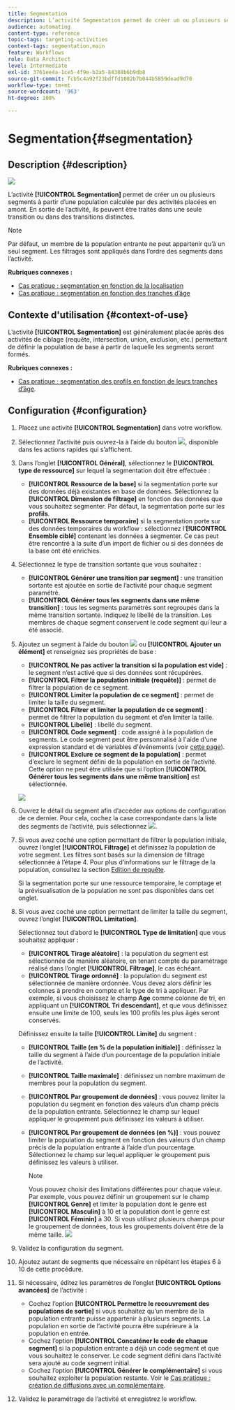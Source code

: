 ```yaml
---
title: Segmentation
description: L’activité Segmentation permet de créer un ou plusieurs segments à partir d’une population calculée par des activités placées en amont.
audience: automating
content-type: reference
topic-tags: targeting-activities
context-tags: segmentation,main
feature: Workflows
role: Data Architect
level: Intermediate
exl-id: 3761ee4a-1ce5-4f9e-b2a5-84388b6b9db8
source-git-commit: fcb5c4a92f23bdffd1082b7b044b5859dead9d70
workflow-type: tm+mt
source-wordcount: '963'
ht-degree: 100%

---
```


# Segmentation{#segmentation}

## Description {#description}

![](assets/segmentation.png)

L’activité **[!UICONTROL Segmentation]** permet de créer un ou plusieurs segments à partir d’une population calculée par des activités placées en amont. En sortie de l’activité, ils peuvent être traités dans une seule transition ou dans des transitions distinctes.

>[!NOTE]
>
>Par défaut, un membre de la population entrante ne peut appartenir qu’à un seul segment. Les filtrages sont appliqués dans l’ordre des segments dans l’activité.

**Rubriques connexes :**
* [Cas pratique : segmentation en fonction de la localisation](../../automating/using/workflow-segmentation-location.md)
* [Cas pratique : segmentation en fonction des tranches d’âge](../../automating/using/segmentation-age-groups.md)

## Contexte d&#39;utilisation  {#context-of-use}

L’activité **[!UICONTROL Segmentation]** est généralement placée après des activités de ciblage (requête, intersection, union, exclusion, etc.) permettant de définir la population de base à partir de laquelle les segments seront formés.

**Rubriques connexes :**

* [Cas pratique : segmentation des profils en fonction de leurs tranches d’âge](../../automating/using/segmentation-age-groups.md).

## Configuration {#configuration}

1. Placez une activité **[!UICONTROL Segmentation]** dans votre workflow.
1. Sélectionnez l’activité puis ouvrez-la à l’aide du bouton ![](assets/edit_darkgrey-24px.png), disponible dans les actions rapides qui s’affichent.
1. Dans l’onglet **[!UICONTROL Général]**, sélectionnez le **[!UICONTROL type de ressource]** sur lequel la segmentation doit être effectuée :

   * **[!UICONTROL Ressource de la base]** si la segmentation porte sur des données déjà existantes en base de données. Sélectionnez la **[!UICONTROL Dimension de filtrage]** en fonction des données que vous souhaitez segmenter. Par défaut, la segmentation porte sur les **profils**.
   * **[!UICONTROL Ressource temporaire]** si la segmentation porte sur des données temporaires du workflow : sélectionnez l’**[!UICONTROL Ensemble ciblé]** contenant les données à segmenter. Ce cas peut être rencontré à la suite d’un import de fichier ou si des données de la base ont été enrichies.

1. Sélectionnez le type de transition sortante que vous souhaitez :

   * **[!UICONTROL Générer une transition par segment]** : une transition sortante est ajoutée en sortie de l’activité pour chaque segment paramétré.
   * **[!UICONTROL Générer tous les segments dans une même transition]** : tous les segments paramétrés sont regroupés dans la même transition sortante. Indiquez le libellé de la transition. Les membres de chaque segment conservent le code segment qui leur a été associé.

1. Ajoutez un segment à l’aide du bouton ![](assets/add_darkgrey-24px.png) ou **[!UICONTROL Ajouter un élément]** et renseignez ses propriétés de base :

   * **[!UICONTROL Ne pas activer la transition si la population est vide]** : le segment n’est activé que si des données sont récupérées.
   * **[!UICONTROL Filtrer la population initiale (requête)]** : permet de filtrer la population de ce segment.
   * **[!UICONTROL Limiter la population de ce segment]** : permet de limiter la taille du segment.
   * **[!UICONTROL Filtrer et limiter la population de ce segment]** : permet de filtrer la population du segment et d’en limiter la taille.
   * **[!UICONTROL Libellé]** : libellé du segment.
   * **[!UICONTROL Code segment]** : code assigné à la population de segments. Le code segment peut être personnalisé à l&#39;aide d&#39;une expression standard et de variables d&#39;événements (voir [cette page](../../automating/using/customizing-workflow-external-parameters.md)).
   * **[!UICONTROL Exclure ce segment de la population]** : permet d’exclure le segment défini de la population en sortie de l’activité. Cette option ne peut être utilisée que si l’option **[!UICONTROL Générer tous les segments dans une même transition]** est sélectionnée.

   ![](assets/wkf_segment_new_segment.png)

1. Ouvrez le détail du segment afin d’accéder aux options de configuration de ce dernier. Pour cela, cochez la case correspondante dans la liste des segments de l’activité, puis sélectionnez ![](assets/wkf_segment_parameters_24px.png).
1. Si vous avez coché une option permettant de filtrer la population initiale, ouvrez l’onglet **[!UICONTROL Filtrage]** et définissez la population de votre segment. Les filtres sont basés sur la dimension de filtrage sélectionnée à l’étape 4. Pour plus d’informations sur le filtrage de la population, consultez la section [Edition de requête](../../automating/using/editing-queries.md).

   Si la segmentation porte sur une ressource temporaire, le comptage et la prévisualisation de la population ne sont pas disponibles dans cet onglet.

1. Si vous avez coché une option permettant de limiter la taille du segment, ouvrez l’onglet **[!UICONTROL Limitation]**.

   Sélectionnez tout d’abord le **[!UICONTROL Type de limitation]** que vous souhaitez appliquer :

   * **[!UICONTROL Tirage aléatoire]** : la population du segment est sélectionnée de manière aléatoire, en tenant compte du paramétrage réalisé dans l’onglet **[!UICONTROL Filtrage]**, le cas échéant.
   * **[!UICONTROL Tirage ordonné]** : la population du segment est sélectionnée de manière ordonnée. Vous devez alors définir les colonnes à prendre en compte et le type de tri à appliquer. Par exemple, si vous choisissez le champ **Age** comme colonne de tri, en appliquant un **[!UICONTROL Tri descendant]**, et que vous définissez ensuite une limite de 100, seuls les 100 profils les plus âgés seront conservés.

   Définissez ensuite la taille **[!UICONTROL Limite]** du segment :

   * **[!UICONTROL Taille (en % de la population initiale)]** : définissez la taille du segment à l’aide d’un pourcentage de la population initiale de l’activité.
   * **[!UICONTROL Taille maximale]** : définissez un nombre maximum de membres pour la population du segment.
   * **[!UICONTROL Par groupement de données]** : vous pouvez limiter la population du segment en fonction des valeurs d’un champ précis de la population entrante. Sélectionnez le champ sur lequel appliquer le groupement puis définissez les valeurs à utiliser.
   * **[!UICONTROL Par groupement de données (en %)]** : vous pouvez limiter la population du segment en fonction des valeurs d’un champ précis de la population entrante à l’aide d’un pourcentage. Sélectionnez le champ sur lequel appliquer le groupement puis définissez les valeurs à utiliser.

      >[!NOTE]
      >
      >Vous pouvez choisir des limitations différentes pour chaque valeur. Par exemple, vous pouvez définir un groupement sur le champ **[!UICONTROL Genre]** et limiter la population dont le genre est **[!UICONTROL Masculin]** à 10 et la population dont le genre est **[!UICONTROL Féminin]** à 30. Si vous utilisez plusieurs champs pour le groupement de données, tous les groupements doivent être de la même taille.
   ![](assets/wkf_segment_limit_by_grouping.png)

1. Validez la configuration du segment.
1. Ajoutez autant de segments que nécessaire en répétant les étapes 6 à 10 de cette procédure.
1. Si nécessaire, éditez les paramètres de l’onglet **[!UICONTROL Options avancées]** de l’activité :

   * Cochez l’option **[!UICONTROL Permettre le recouvrement des populations de sortie]** si vous souhaitez qu’un membre de la population entrante puisse appartenir à plusieurs segments. La population en sortie de l’activité pourra être supérieure à la population en entrée.
   * Cochez l’option **[!UICONTROL Concaténer le code de chaque segment]** si la population entrante a déjà un code segment et que vous souhaitez le conserver. Le code segment défini dans l’activité sera ajouté au code segment initial.
   * Cochez l’option **[!UICONTROL Générer le complémentaire]** si vous souhaitez exploiter la population restante. Voir le [Cas pratique : création de diffusions avec un complémentaire](../../automating/using/workflow-created-query-with-complement.md).

1. Validez le paramétrage de l’activité et enregistrez le workflow.
